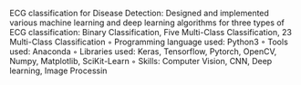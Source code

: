 ECG classification for Disease Detection: Designed and implemented various machine learning and deep learning
algorithms for three types of ECG classification: Binary Classification, Five Multi-Class Classification, 23 Multi-Class
Classification
◦ Programming language used: Python3
◦ Tools used: Anaconda
◦ Libraries used: Keras, Tensorflow, Pytorch, OpenCV, Numpy, Matplotlib, SciKit-Learn
◦ Skills: Computer Vision, CNN, Deep learning, Image Processin
